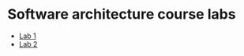 # Software architecture course labs

- [Lab 1](https://github.com/alorthius/microservices/tree/micro_basics)
- [Lab 2](https://github.com/alorthius/microservices/tree/hazelcast_basics)
